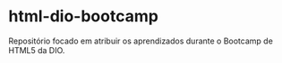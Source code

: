 # html-dio-bootcamp
 Repositório focado em atribuir os aprendizados durante o Bootcamp de HTML5 da DIO.

